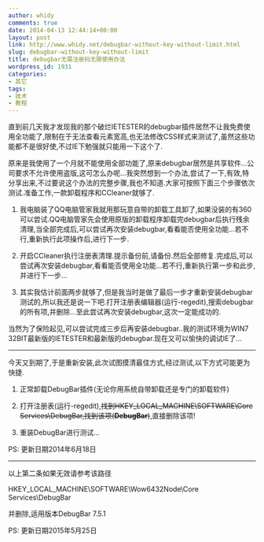 ```yaml
---
author: whidy
comments: true
date: 2014-04-13 12:44:14+00:00
layout: post
link: http://www.whidy.net/debugbar-without-key-without-limit.html
slug: debugbar-without-key-without-limit
title: debugbar无需注册码无限使用办法
wordpress_id: 1931
categories:
- 其它
tags:
- 技术
- 教程
---
```


直到前几天我才发现我的那个破烂IETESTER的debugbar插件居然不让我免费使用全功能了,限制在于无法查看元素宽高,也无法修改CSS样式来测试了,虽然这些功能都不是很好使,不过IE下勉强就只能用一下这个了.

原来是我使用了一个月就不能使用全部功能了,原来debugbar居然是共享软件...公司要求不允许使用盗版,这可怎么办呢...我突然想到一个办法,尝试了一下,有效,特分享出来,不过要说这个办法的完整步骤,我也不知道.大家可按照下面三个步骤依次测试.准备工作,一款卸载程序和CCleaner就够了.



	
  1. 我电脑装了QQ电脑管家我就用那玩意自带的卸载工具卸了,如果没装的有360可以尝试.QQ电脑管家先会使用原版的卸载程序卸载完debugbar后执行残余清理,当全部完成后,可以尝试再次安装debugbar,看看能否使用全功能...若不行,重新执行此项操作后,进行下一步.

	
  2. 开启CCleaner执行注册表清理.提示备份前,请备份.然后全部修复.完成后,可以尝试再次安装debugbar,看看能否使用全功能...若不行,重新执行第一步和此步,并进行下一步...

	
  3. 其实我估计前面两步就够了,但是我当时是做了最后一步才重新安装debugbar测试的,所以我还是说一下吧.打开注册表编辑器(运行-regedit),搜索debugbar的所有项,并删除...至此尝试再次安装debugbar,这次一定能成功的.


当然为了保险起见,可以尝试完成三步后再安装debugbar..我的测试环境为WIN7 32BIT最新版的IETESTER和最新版的debugbar.现在又可以愉快的调试IE了...



* * *



今天又到期了,于是重新安装,此次试图摸清最佳方式,经过测试,以下方式可能更为快捷.



	
  1. 正常卸载DebugBar插件(无论你用系统自带卸载还是专门的卸载软件)

	
  2. 打开注册表(运行-regedit),<del>找到HKEY_LOCAL_MACHINE\SOFTWARE\Core Services\DebugBar,找到该项(**DebugBar**)</del>,直接删除该项!

	
  3. 重装DebugBar进行测试...


PS: 更新日期2014年6月18日



* * *



以上第二条如果无效请参考该路径

HKEY_LOCAL_MACHINE\SOFTWARE\Wow6432Node\Core Services\DebugBar

并删除,适用版本DebugBar 7.5.1

PS: 更新日期2015年5月25日
